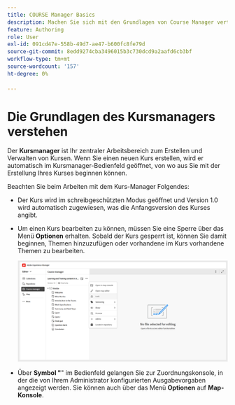 ```yaml
---
title: COURSE Manager Basics
description: Machen Sie sich mit den Grundlagen von Course Manager vertraut, wenn Sie in Adobe Experience Manager Guides mit Produktschulungen und -kursen arbeiten.
feature: Authoring
role: User
exl-id: 091cd47e-558b-49d7-ae47-b600fc8fe79d
source-git-commit: 8edd9274cba3496015b3c730dcd9a2aafd6cb3bf
workflow-type: tm+mt
source-wordcount: '157'
ht-degree: 0%

---
```


# Die Grundlagen des Kursmanagers verstehen

Der **Kursmanager** ist Ihr zentraler Arbeitsbereich zum Erstellen und Verwalten von Kursen. Wenn Sie einen neuen Kurs erstellen, wird er automatisch im Kursmanager-Bedienfeld geöffnet, von wo aus Sie mit der Erstellung Ihres Kurses beginnen können.

Beachten Sie beim Arbeiten mit dem Kurs-Manager Folgendes:

- Der Kurs wird im schreibgeschützten Modus geöffnet und Version 1.0 wird automatisch zugewiesen, was die Anfangsversion des Kurses angibt.
- Um einen Kurs bearbeiten zu können, müssen Sie eine Sperre über das Menü **Optionen** erhalten. Sobald der Kurs gesperrt ist, können Sie damit beginnen, Themen hinzuzufügen oder vorhandene im Kurs vorhandene Themen zu bearbeiten.

  ![](assets/course-manager-lock-course.png)
- Über **Symbol &quot;**&quot; im Bedienfeld gelangen Sie zur Zuordnungskonsole, in der die von Ihrem Administrator konfigurierten Ausgabevorgaben angezeigt werden. Sie können auch über das Menü **Optionen** auf **Map-Konsole**.
